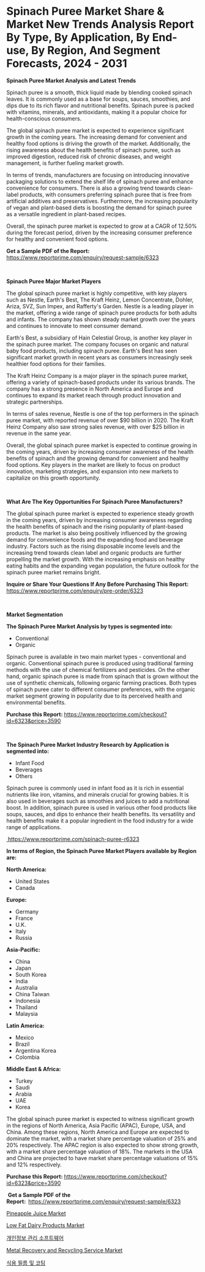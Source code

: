 <p><h1>Spinach Puree Market Share & Market New Trends Analysis Report By Type, By Application, By End-use, By Region, And Segment Forecasts, 2024 - 2031</h1></p><p><strong>Spinach Puree Market Analysis and Latest Trends</strong></p>
<p><p>Spinach puree is a smooth, thick liquid made by blending cooked spinach leaves. It is commonly used as a base for soups, sauces, smoothies, and dips due to its rich flavor and nutritional benefits. Spinach puree is packed with vitamins, minerals, and antioxidants, making it a popular choice for health-conscious consumers.</p><p>The global spinach puree market is expected to experience significant growth in the coming years. The increasing demand for convenient and healthy food options is driving the growth of the market. Additionally, the rising awareness about the health benefits of spinach puree, such as improved digestion, reduced risk of chronic diseases, and weight management, is further fueling market growth.</p><p>In terms of trends, manufacturers are focusing on introducing innovative packaging solutions to extend the shelf life of spinach puree and enhance convenience for consumers. There is also a growing trend towards clean-label products, with consumers preferring spinach puree that is free from artificial additives and preservatives. Furthermore, the increasing popularity of vegan and plant-based diets is boosting the demand for spinach puree as a versatile ingredient in plant-based recipes.</p><p>Overall, the spinach puree market is expected to grow at a CAGR of 12.50% during the forecast period, driven by the increasing consumer preference for healthy and convenient food options.</p></p>
<p><strong>Get a Sample PDF of the Report:&nbsp;</strong> <a href="https://www.reportprime.com/enquiry/request-sample/6323">https://www.reportprime.com/enquiry/request-sample/6323</a></p>
<p>&nbsp;</p>
<p><strong>Spinach Puree Major Market Players</strong></p>
<p><p>The global spinach puree market is highly competitive, with key players such as Nestle, Earth's Best, The Kraft Heinz, Lemon Concentrate, Dohler, Ariza, SVZ, Sun Impex, and Rafferty's Garden. Nestle is a leading player in the market, offering a wide range of spinach puree products for both adults and infants. The company has shown steady market growth over the years and continues to innovate to meet consumer demand.</p><p>Earth's Best, a subsidiary of Hain Celestial Group, is another key player in the spinach puree market. The company focuses on organic and natural baby food products, including spinach puree. Earth's Best has seen significant market growth in recent years as consumers increasingly seek healthier food options for their families.</p><p>The Kraft Heinz Company is a major player in the spinach puree market, offering a variety of spinach-based products under its various brands. The company has a strong presence in North America and Europe and continues to expand its market reach through product innovation and strategic partnerships.</p><p>In terms of sales revenue, Nestle is one of the top performers in the spinach puree market, with reported revenue of over $90 billion in 2020. The Kraft Heinz Company also saw strong sales revenue, with over $25 billion in revenue in the same year.</p><p>Overall, the global spinach puree market is expected to continue growing in the coming years, driven by increasing consumer awareness of the health benefits of spinach and the growing demand for convenient and healthy food options. Key players in the market are likely to focus on product innovation, marketing strategies, and expansion into new markets to capitalize on this growth opportunity.</p></p>
<p>&nbsp;</p>
<p><strong>What Are The Key Opportunities For Spinach Puree Manufacturers?</strong></p>
<p><p>The global spinach puree market is expected to experience steady growth in the coming years, driven by increasing consumer awareness regarding the health benefits of spinach and the rising popularity of plant-based products. The market is also being positively influenced by the growing demand for convenience foods and the expanding food and beverage industry. Factors such as the rising disposable income levels and the increasing trend towards clean label and organic products are further propelling the market growth. With the increasing emphasis on healthy eating habits and the expanding vegan population, the future outlook for the spinach puree market remains bright.</p></p>
<p><strong>Inquire or Share Your Questions If Any Before Purchasing This Report:</strong> <a href="https://www.reportprime.com/enquiry/pre-order/6323">https://www.reportprime.com/enquiry/pre-order/6323</a></p>
<p>&nbsp;</p>
<p><strong>Market Segmentation</strong></p>
<p><strong>The Spinach Puree Market Analysis by types is segmented into:</strong></p>
<p><ul><li>Conventional</li><li>Organic</li></ul></p>
<p><p>Spinach puree is available in two main market types - conventional and organic. Conventional spinach puree is produced using traditional farming methods with the use of chemical fertilizers and pesticides. On the other hand, organic spinach puree is made from spinach that is grown without the use of synthetic chemicals, following organic farming practices. Both types of spinach puree cater to different consumer preferences, with the organic market segment growing in popularity due to its perceived health and environmental benefits.</p></p>
<p><strong>Purchase this Report:&nbsp;</strong><a href="https://www.reportprime.com/checkout?id=6323&price=3590">https://www.reportprime.com/checkout?id=6323&price=3590</a></p>
<p>&nbsp;</p>
<p><strong>The Spinach Puree Market Industry Research by Application is segmented into:</strong></p>
<p><ul><li>Infant Food</li><li>Beverages</li><li>Others</li></ul></p>
<p><p>Spinach puree is commonly used in infant food as it is rich in essential nutrients like iron, vitamins, and minerals crucial for growing babies. It is also used in beverages such as smoothies and juices to add a nutritional boost. In addition, spinach puree is used in various other food products like soups, sauces, and dips to enhance their health benefits. Its versatility and health benefits make it a popular ingredient in the food industry for a wide range of applications.</p></p>
<p><a href="https://www.reportprime.com/spinach-puree-r6323">&nbsp;https://www.reportprime.com/spinach-puree-r6323</a></p>
<p><strong>In terms of Region, the Spinach Puree Market Players available by Region are:</strong></p>
<p>
    <p> <strong> North America: </strong>
        <ul>
            <li>United States</li>
            <li>Canada</li>
        </ul>
        </p> 
    <p> <strong> Europe: </strong>
        <ul>
            <li>Germany</li>
            <li>France</li>
            <li>U.K.</li>
            <li>Italy</li>
            <li>Russia</li>
        </ul>
        </p> 
    <p> <strong> Asia-Pacific: </strong>
        <ul>
            <li>China</li>
            <li>Japan</li>
            <li>South Korea</li>
            <li>India</li>
            <li>Australia</li>
            <li>China Taiwan</li>
            <li>Indonesia</li>
            <li>Thailand</li>
            <li>Malaysia</li>
        </ul>
        </p> 
    <p> <strong> Latin America: </strong>
        <ul>
            <li>Mexico</li>
            <li>Brazil</li>
            <li>Argentina Korea</li>
            <li>Colombia</li>
        </ul>
        </p> 
    <p> <strong> Middle East & Africa: </strong>
        <ul>
            <li>Turkey</li>
            <li>Saudi</li>
            <li>Arabia</li>
            <li>UAE</li>
            <li>Korea</li>
        </ul>
    </p>
    </p>
<p><p>The global spinach puree market is expected to witness significant growth in the regions of North America, Asia Pacific (APAC), Europe, USA, and China. Among these regions, North America and Europe are expected to dominate the market, with a market share percentage valuation of 25% and 20% respectively. The APAC region is also expected to show strong growth, with a market share percentage valuation of 18%. The markets in the USA and China are projected to have market share percentage valuations of 15% and 12% respectively.</p></p>
<p><strong>Purchase this Report: </strong><a href="https://www.reportprime.com/checkout?id=6323&price=3590">https://www.reportprime.com/checkout?id=6323&price=3590</a></p>
<p>&nbsp;<strong>Get a Sample PDF of the Report:&nbsp;&nbsp;</strong><a href="https://www.reportprime.com/enquiry/request-sample/6323">https://www.reportprime.com/enquiry/request-sample/6323</a></p>
<p><strong></strong></p>
<p><p><a href="https://github.com/angelajermaine/Market-Research-Report-List-2/blob/main/pineapple-juice-market.md">Pineapple Juice Market</a></p><p><a href="https://github.com/provorikovar/Market-Research-Report-List-3/blob/main/low-fat-dairy-products-market.md">Low Fat Dairy Products Market</a></p><p><a href="https://github.com/WilburKihn5676/Market-Research-Report-List-1/blob/main/230263217269.md">개인정보 관리 소프트웨어</a></p><p><a href="https://issuu.com/reportprime-2/docs/metal-recovery-and-recycling-service-market-size-2">Metal Recovery and Recycling Service Market</a></p><p><a href="https://github.com/vseigx30c9a1j/Market-Research-Report-List-1/blob/main/253114117268.md">식용 필름 및 코팅</a></p></p>